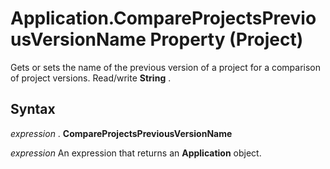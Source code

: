 
# Application.CompareProjectsPreviousVersionName Property (Project)

Gets or sets the name of the previous version of a project for a comparison of project versions. Read/write  **String** .


## Syntax

 _expression_ . **CompareProjectsPreviousVersionName**

 _expression_ An expression that returns an **Application** object.

